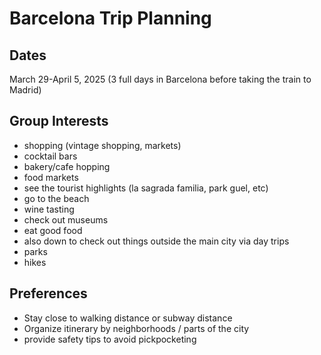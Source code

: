 # Barcelona Trip Planning

## Dates
March 29-April 5, 2025 (3 full days in Barcelona before taking the train to Madrid) 

## Group Interests
- shopping (vintage shopping, markets)
- cocktail bars
- bakery/cafe hopping
- food markets 
- see the tourist highlights (la sagrada familia, park guel, etc)
- go to the beach
- wine tasting
- check out museums
- eat good food
- also down to check out things outside the main city via day trips
- parks
- hikes

## Preferences 
- Stay close to walking distance or subway distance
- Organize itinerary by neighborhoods / parts of the city
- provide safety tips to avoid pickpocketing
